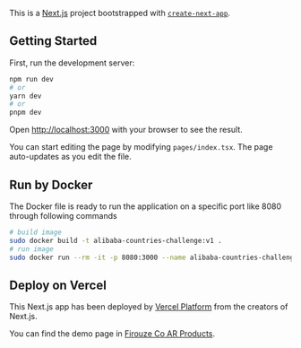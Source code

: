 This is a [Next.js](https://nextjs.org/) project bootstrapped with [`create-next-app`](https://github.com/vercel/next.js/tree/canary/packages/create-next-app).

## Getting Started

First, run the development server:

```bash
npm run dev
# or
yarn dev
# or
pnpm dev
```

Open [http://localhost:3000](http://localhost:3000) with your browser to see the result.

You can start editing the page by modifying `pages/index.tsx`. The page auto-updates as you edit the file.

## Run by Docker
The Docker file is ready to run the application on a specific port like 8080 through following commands
```bash
# build image
sudo docker build -t alibaba-countries-challenge:v1 .
# run image
sudo docker run --rm -it -p 8080:3000 --name alibaba-countries-challenge alibaba-countries-challenge:v1

```

## Deploy on Vercel

This Next.js app has been deployed by [Vercel Platform](https://vercel.com/new?utm_medium=default-template&filter=next.js&utm_source=create-next-app&utm_campaign=create-next-app-readme) from the creators of Next.js.

You can find the demo page in [Firouze Co AR Products](https://firouze-co.vercel.app/).
